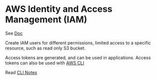 # AWS Identity and Access Management (IAM)

See [Doc](https://aws.amazon.com/iam/)

Create IAM users for different permissions, limited access to a specific resource, such as read only S3 bucket.

Access tokens are generated, and can be used in applications. Access tokens can also be used with [AWS CLI](https://aws.amazon.com/cli/)

Read [CLI Notes](./CLI.md)




